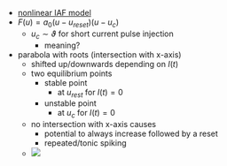 + [nonlinear IAF model](Nonlinear%20Integrate-And-Fire%20Models.md)
+ $F(u)=a_0(u-u_{reset})(u-u_c)$
	+ $u_c\sim\vartheta$ for short current pulse injection
		+ meaning?
+ parabola with roots (intersection with x-axis)
	+ shifted up/downwards depending on $I(t)$
	+ two equilibrium points
		+ stable point
			+ at $u_{rest}$ for $I(t)=0$
		+ unstable point
			+ at $u_{c}$ for $I(t)=0$
	+ no intersection with x-axis causes
		+ potential to always increase followed by a reset
		+ repeated/tonic spiking
	+ ![](../../../../z_images/Pasted%20image%2020250616140856.png)